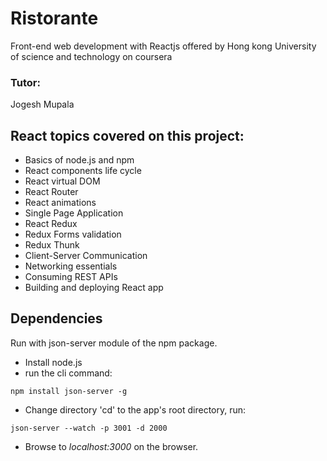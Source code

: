 # Ristorante
Front-end web development with Reactjs offered by
Hong kong University of science and technology on coursera

### Tutor:
Jogesh Mupala


## React topics covered on this project:

* Basics of node.js and npm
* React components life cycle
* React virtual DOM
* React Router
* React animations
* Single Page Application
* React Redux
* Redux Forms validation
* Redux Thunk
* Client-Server Communication
* Networking essentials
* Consuming REST APIs
* Building and deploying React app

## Dependencies
Run with json-server module of the npm package. 
* Install node.js
* run the cli command: 
```command line
npm install json-server -g
```
* Change directory 'cd' to the app's root directory, run: 
```command line
json-server --watch -p 3001 -d 2000
```
* Browse to *localhost:3000* on the browser.

